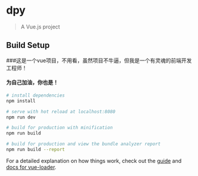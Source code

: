 # dpy

> A Vue.js project

## Build Setup
###这是一个vue项目，不用看，虽然项目不牛逼，但我是一个有灵魂的前端开发工程师！


#### 为自己加油，你也是！
``` bash
# install dependencies
npm install

# serve with hot reload at localhost:8080
npm run dev

# build for production with minification
npm run build

# build for production and view the bundle analyzer report
npm run build --report
```

For a detailed explanation on how things work, check out the [guide](http://vuejs-templates.github.io/webpack/) and [docs for vue-loader](http://vuejs.github.io/vue-loader).
